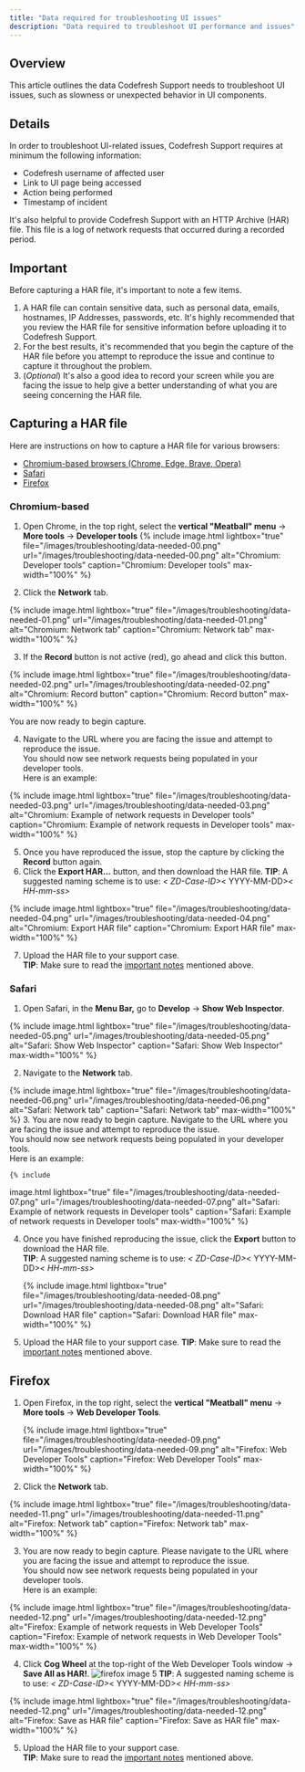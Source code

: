 ```yaml
---
title: "Data required for troubleshooting UI issues"
description: "Data required to troubleshoot UI performance and issues"
---
```


## Overview

This article outlines the data Codefresh Support needs to troubleshoot UI issues, such as slowness or unexpected behavior in UI components.

## Details

In order to troubleshoot UI-related issues, Codefresh Support requires at minimum the following information:

* Codefresh username of affected user
* Link to UI page being accessed
* Action being performed
* Timestamp of incident

It's also helpful to provide Codefresh Support with an HTTP Archive (HAR) file. This file is a log of network requests that occurred during a recorded period.

## Important

Before capturing a HAR file, it's important to note a few items.

1. A HAR file can contain sensitive data, such as personal data, emails, hostnames, IP Addresses, passwords, etc. It's highly recommended that you review the HAR file for sensitive information before uploading it to Codefresh Support.
2. For the best results, it's recommended that you begin the capture of the HAR file before you attempt to reproduce the issue and continue to capture it throughout the problem.
3. (_Optional_) It's also a good idea to record your screen while you are facing the issue to help give a better understanding of what you are seeing concerning the HAR file.

## Capturing a HAR file

Here are instructions on how to capture a HAR file for various browsers:

* [Chromium-based browsers (Chrome, Edge, Brave, Opera)](#chromium-based)
* [Safari](#safari)
* [Firefox](#firefox)

### Chromium-based

1. Open Chrome, in the top right, select the **vertical "Meatball" menu** -> **More tools** -> **Developer tools**
  {% include 
image.html 
lightbox="true" 
file="/images/troubleshooting/data-needed-00.png" 
url="/images/troubleshooting/data-needed-00.png" 
alt="Chromium: Developer tools" 
caption="Chromium: Developer tools" 
max-width="100%" 
 %}
    
2. Click the **Network** tab.

  {% include 
image.html 
lightbox="true" 
file="/images/troubleshooting/data-needed-01.png" 
url="/images/troubleshooting/data-needed-01.png" 
alt="Chromium: Network tab" 
caption="Chromium: Network tab" 
max-width="100%" 
 %}
 



3. If the **Record** button is not active (red), go ahead and click this button.

  {% include 
image.html 
lightbox="true" 
file="/images/troubleshooting/data-needed-02.png" 
url="/images/troubleshooting/data-needed-02.png" 
alt="Chromium: Record button" 
caption="Chromium: Record button" 
max-width="100%" 
 %}

  You are now ready to begin capture. 
  
4. Navigate to the URL where you are facing the issue and attempt to reproduce the issue.  
  You should now see network requests being populated in your developer tools.  
  Here is an example:

  {% include 
image.html 
lightbox="true" 
file="/images/troubleshooting/data-needed-03.png" 
url="/images/troubleshooting/data-needed-03.png" 
alt="Chromium: Example of network requests in Developer tools" 
caption="Chromium: Example of network requests in Developer tools" 
max-width="100%" 
 %}

5. Once you have reproduced the issue, stop the capture by clicking the **Record** button again.
6. Click the **Export HAR...** button, and then download the HAR file.
   **TIP**: A suggested naming scheme is to use: _< ZD-Case-ID>_< YYYY-MM-DD>_< HH-mm-ss>_
  
  {% include 
image.html 
lightbox="true" 
file="/images/troubleshooting/data-needed-04.png" 
url="/images/troubleshooting/data-needed-04.png" 
alt="Chromium: Export HAR file" 
caption="Chromium: Export HAR file" 
max-width="100%" 
 %}

7. Upload the HAR file to your support case.  
   **TIP**: Make sure to read the [important notes](#important) mentioned above.

### Safari

1. Open Safari, in the **Menu Bar,** go to **Develop** -> **Show Web Inspector**.

  {% include 
image.html 
lightbox="true" 
file="/images/troubleshooting/data-needed-05.png" 
url="/images/troubleshooting/data-needed-05.png" 
alt="Safari: Show Web Inspector" 
caption="Safari: Show Web Inspector" 
max-width="100%" 
 %}

2. Navigate to the **Network** tab.

  {% include 
image.html 
lightbox="true" 
file="/images/troubleshooting/data-needed-06.png" 
url="/images/troubleshooting/data-needed-06.png" 
alt="Safari: Network tab" 
caption="Safari: Network tab" 
max-width="100%" 
 %}
3. You are now ready to begin capture. Navigate to the URL where you are facing the issue and attempt to reproduce the issue.  
  You should now see network requests being populated in your developer tools.  
  Here is an example:

    {% include 
image.html 
lightbox="true" 
file="/images/troubleshooting/data-needed-07.png" 
url="/images/troubleshooting/data-needed-07.png" 
alt="Safari: Example of network requests in Developer tools" 
caption="Safari: Example of network requests in Developer tools" 
max-width="100%" 
 %}

4. Once you have finished reproducing the issue, click the **Export** button to download the HAR file.  
   **TIP**: A suggested naming scheme is to use: _< ZD-Case-ID>_< YYYY-MM-DD>_< HH-mm-ss>_

    {% include 
image.html 
lightbox="true" 
file="/images/troubleshooting/data-needed-08.png" 
url="/images/troubleshooting/data-needed-08.png" 
alt="Safari: Download HAR file" 
caption="Safari: Download HAR file" 
max-width="100%" 
 %}


5. Upload the HAR file to your support case.
   **TIP**: Make sure to read the [important notes](#important) mentioned above.

## Firefox

1. Open Firefox, in the top right, select the **vertical "Meatball" menu** -> **More tools** -> **Web Developer Tools**.

    {% include 
image.html 
lightbox="true" 
file="/images/troubleshooting/data-needed-09.png" 
url="/images/troubleshooting/data-needed-09.png" 
alt="Firefox: Web Developer Tools" 
caption="Firefox: Web Developer Tools" 
max-width="100%" 
 %}

2. Click the **Network** tab.
    
{% include 
image.html 
lightbox="true" 
file="/images/troubleshooting/data-needed-11.png" 
url="/images/troubleshooting/data-needed-11.png" 
alt="Firefox: Network tab" 
caption="Firefox: Network tab" 
max-width="100%" 
 %}
    
    
3. You are now ready to begin capture. Please navigate to the URL where you are facing the issue and attempt to reproduce the issue.  
  You should now see network requests being populated in your developer tools.  
  Here is an example:  

  {% include 
image.html 
lightbox="true" 
file="/images/troubleshooting/data-needed-12.png" 
url="/images/troubleshooting/data-needed-12.png" 
alt="Firefox: Example of network requests in Web Developer Tools" 
caption="Firefox: Example of network requests in Web Developer Tools" 
max-width="100%" 
 %}

4. Click **Cog Wheel** at the top-right of the Web Developer Tools window -> **Save All as HAR!**.
    ![firefox image 5]({{site.baseurl}}/images/troubleshooting/data-needed-13.png)
    **TIP**: A suggested naming scheme is to use: _< ZD-Case-ID>_< YYYY-MM-DD>_< HH-mm-ss>_

  {% include 
image.html 
lightbox="true" 
file="/images/troubleshooting/data-needed-12.png" 
url="/images/troubleshooting/data-needed-12.png" 
alt="Firefox: Save as HAR file" 
caption="Firefox: Save as HAR file" 
max-width="100%" 
 %}

5. Upload the HAR file to your support case.  
   **TIP**: Make sure to read the [important notes](#important) mentioned above.
